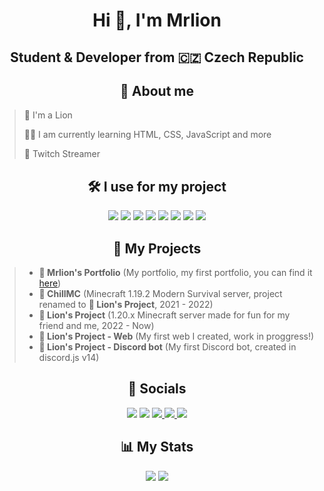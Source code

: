 <h1 align="center">Hi 👋, I'm Mrlion</h1>
<h2 align="center">Student & Developer from 🇨🇿 Czech Republic</h2>
<h2 align="center">👀 About me</h2>

> 🦁 I'm a Lion
> 
> 👨‍🎓 I am currently learning HTML, CSS, JavaScript and more
> 
> 🎥 Twitch Streamer
>

<h2 align="center">🛠️ I use for my project</h2>
<p align="center"> 
  <img src="https://img.shields.io/badge/HTML-E34F26?style=for-the-badge&logo=html5&logoColor=white">
  <img src="https://img.shields.io/badge/CSS-1572B6?style=for-the-badge&logo=css3&logoColor=white">
  <img src="https://img.shields.io/badge/JavaScript-F7DF1E?style=for-the-badge&logo=javascript&logoColor=black">
  <img src="https://img.shields.io/badge/TypeScript-007ACC?style=for-the-badge&logo=typescript&logoColor=white">
  <img src="https://img.shields.io/badge/Node.js-339933?style=for-the-badge&logo=nodedotjs&logoColor=white">
  <img src="https://img.shields.io/badge/python-%233776AB.svg?&style=for-the-badge&logo=python&logoColor=white">
  <img src="https://img.shields.io/badge/Lua-2C2D72?style=for-the-badge&logo=lua&logoColor=white">
  <img src="https://img.shields.io/badge/PHP-777BB4?style=for-the-badge&logo=php&logoColor=white">
</p>

<h2 align="center">💼 My Projects</h2>

> * **🦁 Mrlion's Portfolio** (My portfolio, my first portfolio, you can find it [here](https://l0stedmrlion.github.io/portfolio/)) 
> * **🌌 ChillMC** (Minecraft 1.19.2 Modern Survival server, project renamed to **🦁 Lion's Project**, 2021 - 2022)
> * **🦁 Lion's Project** (1.20.x Minecraft server made for fun for my friend and me, 2022 - Now)
> * **🦁 Lion's Project - Web** (My first web I created, work in proggress!)
> * **🦁 Lion's Project - Discord bot** (My first Discord bot, created in discord.js v14)
<h2 align="center">📱 Socials</h2>
<p align="center">
  <a href="mailto:mrlion@lionsproject.eu"><img src="https://img.shields.io/badge/e‑mail-D14836.svg?style=for-the-badge&logo=GMail&logoColor=white"/></a>
  <a href="https://discord.com/users/710549603216261141"><img src="https://img.shields.io/badge/Discord-5865F2?style=for-the-badge&logo=discord&logoColor=white"/></a>
  <a href="https://www.twitch.tv/lostedmrlion"><img src="https://img.shields.io/badge/Twitch-9146FF?style=for-the-badge&logo=twitch&logoColor=white"</a>
  <a href="https://www.youtube.com/channel/UCY7VxDVOcwXRUyG-SUsDIOg"><img src="https://img.shields.io/badge/YouTube-FF0000?style=for-the-badge&logo=youtube&logoColor=white"</a>
  <a href="https://twitter.com/lostedmrlion"><img src="https://img.shields.io/badge/twitter-1DA1F2.svg?style=for-the-badge&logo=twitter&logoColor=white"/></a>

<h2 align="center">📊 My Stats</h2>
<p align="center">
  <img src="https://github-readme-stats.vercel.app/api/top-langs?username=L0stedMrlion&show_icons=true&locale=en&layout=compact&theme=github_dark_dimmed"/>
  <img src="https://github-readme-stats.vercel.app/api?username=L0stedMrlion&show_icons=true&locale=en&theme=github_dark_dimmed"/>
</p>


